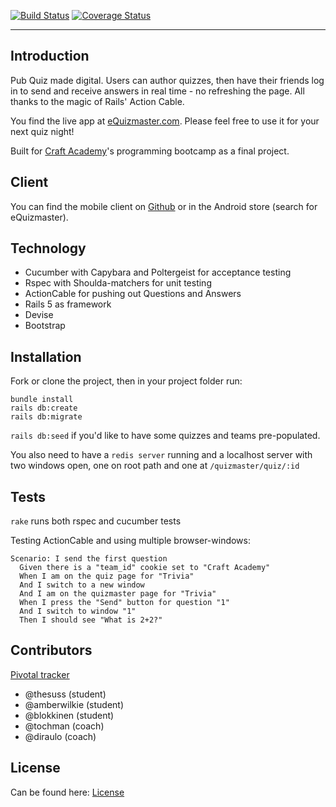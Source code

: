 [![Build Status](https://travis-ci.org/CraftAcademy/quizmaster.svg?branch=develop)](https://travis-ci.org/CraftAcademy/quizmaster)
[![Coverage Status](https://coveralls.io/repos/github/CraftAcademy/quizmaster/badge.svg)](https://coveralls.io/github/CraftAcademy/quizmaster)


----------


## Introduction

Pub Quiz made digital. Users can author quizzes, then have their friends log in to send and receive answers in real time - no refreshing the page. All thanks to the magic of Rails' Action Cable.

You find the live app at [eQuizmaster.com](http://www.equizmaster.com/). Please feel free to use it for your next quiz night!

Built for [Craft Academy](http://www.craftacademy.se)'s programming bootcamp as a final project.

## Client

You can find the mobile client on [Github](https://github.com/AmberWilkie/quizmaster-client) or in the Android store (search for eQuizmaster).


## Technology
- Cucumber with Capybara and Poltergeist for acceptance testing
- Rspec with Shoulda-matchers for unit testing
- ActionCable for pushing out Questions and Answers
- Rails 5 as framework
- Devise
- Bootstrap

## Installation

Fork or clone the project, then in your project folder run:

```
bundle install
rails db:create
rails db:migrate
```
`rails db:seed` if you'd like to have some quizzes and teams pre-populated.

You also need to have a `redis server` running and a localhost server with two windows open, one on root path and one at `/quizmaster/quiz/:id`

## Tests

`rake` runs both rspec and cucumber tests

Testing ActionCable and using multiple browser-windows:
```
Scenario: I send the first question
  Given there is a "team_id" cookie set to "Craft Academy"
  When I am on the quiz page for "Trivia"
  And I switch to a new window
  And I am on the quizmaster page for "Trivia"
  When I press the "Send" button for question "1"
  And I switch to window "1"
  Then I should see "What is 2+2?"
```

## Contributors

[Pivotal tracker](https://www.pivotaltracker.com/n/projects/1901449)


- @thesuss (student)
- @amberwilkie (student)
- @blokkinen (student)
- @tochman (coach)
- @diraulo (coach)


## License

Can be found here:
[License](../blob/develop/LICENSE.md)
